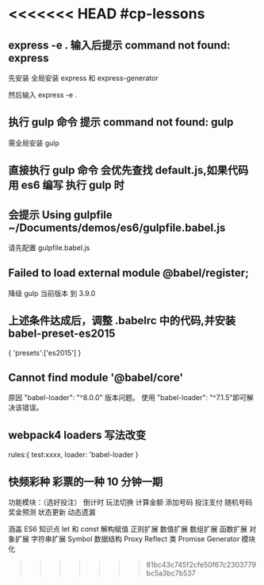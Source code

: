 <<<<<<< HEAD
#cp-lessons
=======
## express -e . 输入后提示 command not found: express

先安装 全局安装 express 和 express-generator

然后输入 express -e .

## 执行 gulp 命令 提示 command not found: gulp

需全局安装 gulp

## 直接执行 gulp 命令 会优先查找 default.js,如果代码用 es6 编写 执行 gulp 时

## 会提示 Using gulpfile ~/Documents/demos/es6/gulpfile.babel.js

请先配置 gulpfile.babel.js

## Failed to load external module @babel/register;

降级 gulp 当前版本 到 3.9.0

## 上述条件达成后，调整 .babelrc 中的代码,并安装 babel-preset-es2015

{
'presets':['es2015']
}

## Cannot find module '@babel/core'

原因 "babel-loader": "^8.0.0" 版本问题。
使用 "babel-loader": "^7.1.5"即可解决该错误。

## webpack4 loaders 写法改变

rules:{
test:xxxx,
loader: 'babel-loader
}

## 快频彩种 彩票的一种 10 分钟一期

功能模块：（选好投注）
倒计时 玩法切换 计算金额
添加号码 投注支付 随机号码
奖金预测 状态更新 动态遗漏

涵盖 ES6 知识点
let 和 const 解构赋值 正则扩展 数值扩展
数组扩展 函数扩展 对象扩展 字符串扩展
Symbol 数据结构 Proxy Reflect
类 Promise Generator 模块化
>>>>>>> 81bc43c745f2cfe50f67c2303779bc5a3bc7b537
